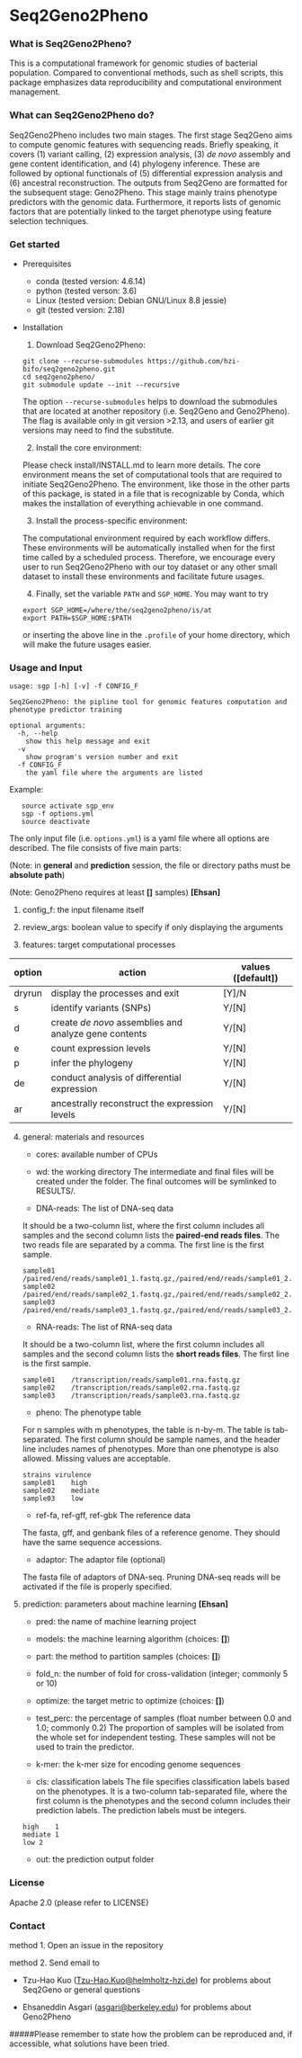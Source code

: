 # Seq2Geno2Pheno

### What is Seq2Geno2Pheno?
This is a computational framework for genomic studies of bacterial population. Compared to conventional methods, such as shell scripts, this package emphasizes data reproducibility and computational environment management. 

### What can Seq2Geno2Pheno do?
Seq2Geno2Pheno includes two main stages. The first stage Seq2Geno aims to compute genomic features with sequencing reads. Briefly speaking, it covers (1) variant calling, (2) expression analysis, (3) _de novo_ assembly and gene content identification, and (4) phylogeny inference. These are followed by optional functionals of (5) differential expression analysis and (6) ancestral reconstruction. 
The outputs from Seq2Geno are formatted for the subsequent stage: Geno2Pheno. This stage mainly trains phenotype predictors with the genomic data. Furthermore, it reports lists of genomic factors that are potentially linked to the target phenotype using feature selection techniques.

### Get started
- Prerequisites

    - conda (tested version: 4.6.14)
    - python (tested verson: 3.6)
    - Linux (tested version: Debian GNU/Linux 8.8 jessie)
    - git (tested version: 2.18)

- Installation

    1. Download Seq2Geno2Pheno:

	```
	git clone --recurse-submodules https://github.com/hzi-bifo/seq2geno2pheno.git
	cd seq2geno2pheno/
	git submodule update --init --recursive
	```

	The option `--recurse-submodules` helps to download the submodules that are located at another repository (i.e. Seq2Geno and Geno2Pheno). The flag is available only in git version >2.13, and users of earlier git versions may need to find the substitute.  

    2. Install the core environment:

	Please check install/INSTALL.md to learn more details. 
        The core environment means the set of computational tools that are required to initiate Seq2Geno2Pheno. The environment, like those in the other parts of this package, is stated in a file that is recognizable by Conda, which makes the installation of everything achievable in one command. 	

    3. Install the process-specific environment:
	
	The computational environment required by each workflow differs. These environments will be automatically installed when for the first time called by a scheduled process. Therefore, we encourage every user to run Seq2Geno2Pheno with our toy dataset or any other small dataset to install these environments and facilitate future usages.

    4. Finally, set the variable `PATH` and `SGP_HOME`. You may want to try

	```
	export SGP_HOME=/where/the/seq2geno2pheno/is/at
	export PATH=$SGP_HOME:$PATH
	```

	or inserting the above line in the `.profile` of your home directory, which will make the future usages easier.

### Usage and Input

```
usage: sgp [-h] [-v] -f CONFIG_F

Seq2Geno2Pheno: the pipline tool for genomic features computation and phenotype predictor training

optional arguments:
  -h, --help
    show this help message and exit
  -v
    show program's version number and exit
  -f CONFIG_F
    the yaml file where the arguments are listed
```

Example:
```
   source activate sgp_env
   sgp -f options.yml
   source deactivate
```

The only input file (i.e. `options.yml`) is a yaml file where all options are described. The file consists of five main parts:

(Note: in __general__ and __prediction__ session, the file or directory paths must be __absolute path__)

(Note: Geno2Pheno requires at least __[]__ samples) __[Ehsan]__

1. config_f: the input filename itself

2. review_args: boolean value to specify if only displaying the arguments

3. features: target computational processes

| option | action | values ([default])|
| --- | --- | --- |
| dryrun | display the processes and exit | [Y]/N |
| s | identify variants (SNPs) | Y/[N] |
| d | create _de novo_ assemblies and analyze gene contents | Y/[N] |
| e | count expression levels | Y/[N] |
| p | infer the phylogeny | Y/[N] |
| de | conduct analysis of differential expression | Y/[N] |
| ar | ancestrally reconstruct the expression levels | Y/[N] |

4. general: materials and resources

    - cores: available number of CPUs 

    - wd: the working directory
    The intermediate and final files will be created under the folder. The final outcomes will be symlinked to RESULTS/.

    - DNA-reads: The list of DNA-seq data 

    It should be a two-column list, where the first column includes all samples and the second column lists the __paired-end reads files__. The two reads file are separated by a comma. The first line is the first sample.
    ```
    sample01	/paired/end/reads/sample01_1.fastq.gz,/paired/end/reads/sample01_2.fastq.gz
    sample02	/paired/end/reads/sample02_1.fastq.gz,/paired/end/reads/sample02_2.fastq.gz
    sample03	/paired/end/reads/sample03_1.fastq.gz,/paired/end/reads/sample03_2.fastq.gz
    ```

    - RNA-reads: The list of RNA-seq data

    It should be a two-column list, where the first column includes all samples and the second column lists the __short reads files__. The first line is the first sample.
    ```
    sample01	/transcription/reads/sample01.rna.fastq.gz
    sample02	/transcription/reads/sample02.rna.fastq.gz
    sample03	/transcription/reads/sample03.rna.fastq.gz
    ```

    - pheno: The phenotype table

    For n samples with m phenotypes, the table is n-by-m. The table is tab-separated. The first column should be sample names, and the header line includes names of phenotypes. More than one phenotype is also allowed. Missing values are acceptable.
    ```
    strains	virulence
    sample01	high
    sample02	mediate
    sample03	low
    ```

    - ref-fa, ref-gff, ref-gbk	The reference data

    The fasta, gff, and genbank files of a reference genome. They should have the same sequence accessions. 

    - adaptor: The adaptor file (optional)

    The fasta file of adaptors of DNA-seq. Pruning DNA-seq reads will be activated if the file is properly specified.

5. prediction: parameters about machine learning __[Ehsan]__

    - pred: the name of machine learning project

    - models: the machine learning algorithm (choices: __[]__)

    - part: the method to partition samples (choices: __[]__)

    - fold_n: the number of fold for cross-validation (integer; commonly 5 or 10)

    - optimize: the target metric to optimize (choices: __[]__)

    - test_perc: the percentage of samples  (float number between 0.0 and 1.0; commonly 0.2)
    The proportion of samples will be isolated from the whole set for independent testing. These samples will not be used to train the predictor. 

    - k-mer: the k-mer size for encoding genome sequences

    - cls: classification labels
    The file specifies classification labels based on the phenotypes. It is a two-column tab-separated file, where the first column is the phenotypes and the second column includes their prediction labels. The prediction labels must be integers.  
    ```
    high	1
    mediate	1
    low	2
    ```

    - out: the prediction output folder

### License
Apache 2.0 (please refer to LICENSE)

### Contact

method 1. Open an issue in the repository

method 2. Send email to 

- Tzu-Hao Kuo (Tzu-Hao.Kuo@helmholtz-hzi.de) for problems about Seq2Geno or general questions

- Ehsaneddin Asgari (asgari@berkeley.edu) for problems about Geno2Pheno

#####Please remember to state how the problem can be reproduced and, if accessible, what solutions have been tried. 
